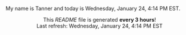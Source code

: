 My name is Tanner and today is Wednesday, January 24, 4:14 PM EST.

<p align="center">This <i>README</i> file is generated <b>every 3 hours</b>!</br>Last refresh: Wednesday, January 24, 4:14 PM EST<br /></p>
